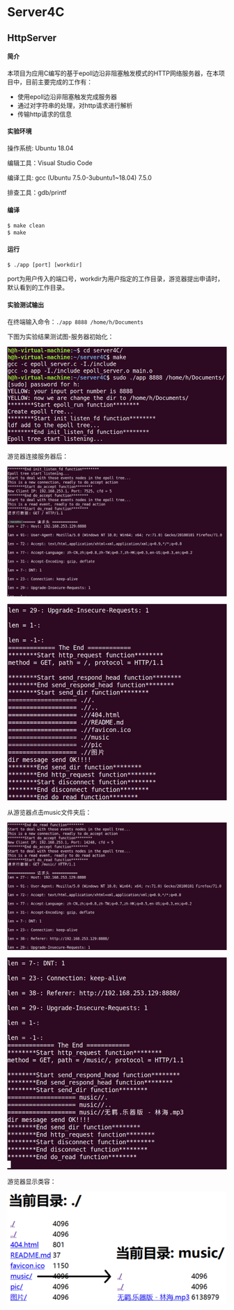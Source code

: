 # Server4C

## HttpServer

#### 简介

本项目为应用C编写的基于epoll边沿非阻塞触发模式的HTTP网络服务器，在本项目中，目前主要完成的工作有：

- 使用epoll边沿非阻塞触发完成服务器
- 通过对字符串的处理，对http请求进行解析
- 传输http请求的信息

#### 实验环境

操作系统: Ubuntu 18.04

编辑工具：Visual Studio Code

编译工具: gcc (Ubuntu 7.5.0-3ubuntu1~18.04) 7.5.0

排查工具：gdb/printf

#### 编译

```shell
$ make clean
$ make
```

#### 运行

```shell
$ ./app [port] [workdir]
```

port为用户传入的端口号，workdir为用户指定的工作目录，游览器提出申请时，默认看到的工作目录。

#### 实验测试输出

在终端输入命令：`./app 8888 /home/h/Documents`

下图为实验结果测试图-服务器初始化：

![1](/pic/实验结果测试图-服务器初始化.png)

游览器连接服务器后：

![2](/pic/游览器连接服务器后-1.png)

![3](/pic/游览器连接服务器后-2.png)

从游览器点击music文件夹后：

![4](/pic/从游览器点击music文件夹后-1.png)

![5](/pic/从游览器点击music文件夹后-2.png)

游览器显示类容：

![6](/pic/游览器显示内容.png)
